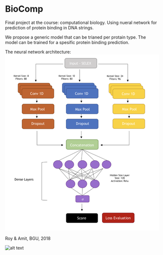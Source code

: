 # BioComp

Final project at the course: computational biology.
Using nueral network for prediction of protein binding in DNA strings.

We propose a generic model that can be trianed per protain type. The model can be trained for a spesific protein binding prediction.

The neural network architecture:
![alt text](https://raw.githubusercontent.com/RoyHirsch/BioComp/master/Documents/netArchitecture.png)

Roy & Amit, BGU, 2018

![alt text](https://www.qmul.ac.uk/computational-biology/media/lsi-centre-for-computational-biology/bioinfo_image.jpg)


